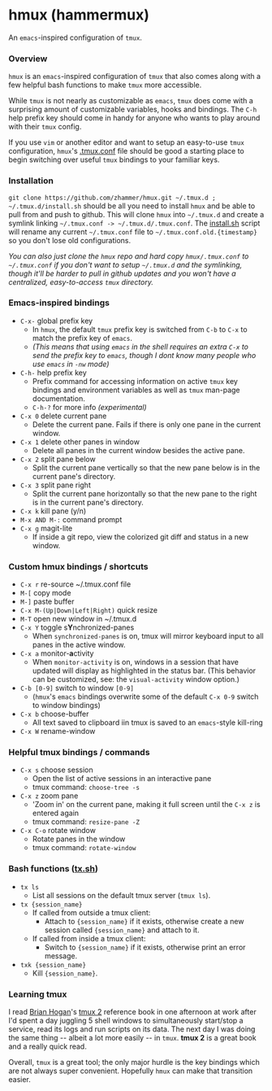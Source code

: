 # hmux (hammermux)
An ```emacs```-inspired configuration of ```tmux```.

### Overview
```hmux``` is an ```emacs```-inspired configuration of ```tmux``` that also comes along with a few helpful bash functions to make ```tmux``` more accessible.

While ```tmux``` is not nearly as customizable as ```emacs```, ```tmux``` does come with a surprising amount of customizable variables, hooks and bindings. The ```C-h``` help prefix key should come in handy for anyone who wants to play around with their ```tmux``` config.

If you use ```vim``` or another editor and want to setup an easy-to-use ```tmux``` configuration, ```hmux```'s [.tmux.conf](.tmux.conf) file should be good a starting place to begin switching over useful ```tmux``` bindings to your familiar keys.

### Installation
```git clone https://github.com/zhammer/hmux.git ~/.tmux.d ; ~/.tmux.d/install.sh``` should be all you need to install ```hmux``` and be able to pull from and push to github. This will clone ```hmux``` into ```~/.tmux.d``` and create a symlink linking ```~/.tmux.conf -> ~/.tmux.d/.tmux.conf```. The [install.sh](install.sh) script will rename any current ```~/.tmux.conf``` file to ```~/.tmux.conf.old.{timestamp}``` so you don't lose old configurations.

*You can also just clone the ```hmux``` repo and hard copy ```hmux/.tmux.conf``` to ```~/.tmux.conf``` if you don't want to setup ```~/.tmux.d``` and the symlinking, though it'll be harder to pull in github updates and you won't have a centralized, easy-to-access ```tmux``` directory.*

### Emacs-inspired bindings
* ```C-x-``` global prefix key
    * In ```hmux```, the default ```tmux``` prefix key is switched from ```C-b``` to ```C-x``` to match the prefix key of ```emacs```.
    * *(This means that using ```emacs``` in the shell requires an extra ```C-x``` to send the prefix key to ```emacs```, though I dont know many people who use ```emacs``` in ```-nw``` mode)*
* ```C-h-``` help prefix key
    * Prefix command for accessing information on active ```tmux``` key bindings and environment variables as well as ```tmux``` man-page documentation.
    * ```C-h-?``` for more info *(experimental)*
* ```C-x 0``` delete current pane
    * Delete the current pane. Fails if there is only one pane in the current window.
* ```C-x 1``` delete other panes in window
    * Delete all panes in the current window besides the active pane.
* ```C-x 2``` split pane below
    * Split the current pane vertically so that the new pane below is in the current pane's directory.
* ```C-x 3``` split pane right
    * Split the current pane horizontally so that the new pane to the right is in the current pane's directory.
* ```C-x k``` kill pane (y/n)
* ```M-x AND M-:``` command prompt
* ```C-x g``` magit-lite
    * If inside a git repo, view the colorized git diff and status in a new window.

### Custom hmux bindings / shortcuts
* ```C-x r``` re-source ~/.tmux.conf file
* ```M-[``` copy mode
* ```M-]``` paste buffer
* ```C-x M-(Up|Down|Left|Right)``` quick resize
* ```M-T``` open new window in ~/.tmux.d
* ```C-x Y``` toggle s**Y**nchronized-panes
    * When ```synchronized-panes``` is on, tmux will mirror keyboard input to all panes in the active window.
* ```C-x a``` monitor-**a**ctivity
    * When ```monitor-activity``` is on, windows in a session that have updated will display as highlighted in the status bar. (This behavior can be customized, see: the ```visual-activity``` window option.)
* ```C-b [0-9]``` switch to window ```[0-9]```
    * (```hmux```'s ```emacs``` bindings overwrite some of the default ```C-x 0-9``` switch to window bindings)
* ```C-x b``` choose-buffer
    * All text saved to clipboard iin tmux is saved to an ```emacs```-style kill-ring
* ```C-x W``` rename-window

### Helpful tmux bindings / commands
* ```C-x s``` choose session
    * Open the list of active sessions in an interactive pane
    * tmux command: ```choose-tree -s```
* ```C-x z``` zoom pane
    * 'Zoom in' on the current pane, making it full screen until the ```C-x z``` is entered again
    * tmux command: ```resize-pane -Z```
* ```C-x C-o``` rotate window
    * Rotate panes in the window
    * tmux command: ```rotate-window```

### Bash functions ([tx.sh](tx.sh))
* ```tx ls```
    * List all sessions on the default tmux server (```tmux ls```).
* ```tx {session_name}```
    * If called from outside a tmux client:
         * Attach to ```{session_name}``` if it exists, otherwise create a new session called ```{session_name}``` and attach to it.
    * If called from inside a tmux client:
         * Switch to ```{session_name}``` if it exists, otherwise print an error message.
* ```txk {session_name}```
    * Kill ```{session_name}```.


### Learning tmux
I read [Brian Hogan](https://github.com/napcs)'s [tmux 2](https://pragprog.com/book/bhtmux2/tmux-2) reference book in one afternoon at work after I'd spent a day juggling 5 shell windows to simultaneously start/stop a service, read its logs and run scripts on its data. The next day I was doing the same thing -- albeit a lot more easily -- in ```tmux```. **tmux 2** is a great book and a really quick read.

Overall, ```tmux``` is a great tool; the only major hurdle is the key bindings which are not always super convenient. Hopefully ```hmux``` can make that transition easier.
